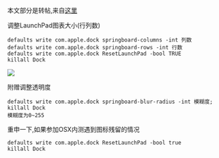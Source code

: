 本文部分是转帖,来自[这里](http://sspai.com/33299)


调整LaunchPad图表大小(行列数) 

```
defaults write com.apple.dock springboard-columns -int 列数
defaults write com.apple.dock springboard-rows -int 行数
defaults write com.apple.dock ResetLaunchPad -bool TRUE
killall Dock
``` 

![](http://7xqjx7.com1.z0.glb.clouddn.com/image/Screen%20Shot%202016-03-28%20at%2019.47.02.png?imageView2/2/h/600)

附赠调整透明度 

```
defaults write com.apple.dock springboard-blur-radius -int 模糊度;
killall Dock
模糊度为0~255
```

重申一下,如果参加OSX内测遇到图标残留的情况 

```
defaults write com.apple.dock ResetLaunchPad -bool true
killall Dock
```

